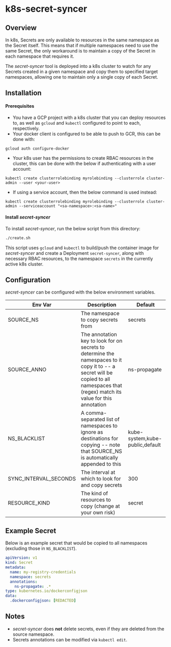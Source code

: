 # k8s-secret-syncer

## Overview

In k8s, Secrets are only available to resources in the same namespace as the Secret itself.
This means that if multiple namespaces need to use the same Secret, the only workaround is 
to maintain a copy of the Secret in each namespace that requires it.

The *secret-syncer* tool is deployed into a k8s cluster to watch for any Secrets
created in a given namespace and copy them to specified target namespaces, allowing
one to maintain only a single copy of each Secret.

## Installation

#### Prerequisites
- You have a GCP project with a k8s cluster that you can deploy resources to, as well as `gcloud` and `kubectl` configured to point to each, respectively.
- Your docker client is configured to be able to push to GCR, this can be done with:
 ```
 gcloud auth configure-docker
 ```
- Your k8s user has the permissions to create RBAC resources in the cluster, this can be done with the below if authenticating with a user account:
 ```
 kubectl create clusterrolebinding myrolebinding --clusterrole cluster-admin --user <your-user>
 ```
- If using a service account, then the below command is used instead:
 ```
 kubectl create clusterrolebinding myrolebinding --clusterrole cluster-admin --serviceaccount "<sa-namespace>:<sa-name>"
 ```

#### Install *secret-syncer*
To install *secret-syncer*, run the below script from this directory:
```bash
./create.sh
```
This script uses `gcloud` and `kubectl` to build/push the container image for *secret-syncer*
and create a Deployment `secret-syncer`, along with necessary RBAC resources, to the 
namespace `secrets` in the currently active k8s cluster.

## Configuration

*secret-syncer* can be configured with the below environment variables.

Env Var | Description | Default
--- | --- | ---
SOURCE_NS | The namespace to copy secrets from | secrets
SOURCE_ANNO | The annotation key to look for on secrets to determine the namespaces to it copy it to -- a secret will be copied to all namespaces that (regex) match its value for this annotation | ns-propagate
NS_BLACKLIST | A comma-separated list of namespaces to ignore as destinations for copying -- note that SOURCE_NS is automatically appended to this| kube-system,kube-public,default
SYNC_INTERVAL_SECONDS | The interval at which to look for and copy secrets | 300
RESOURCE_KIND | The kind of resources to copy (change at your own risk) | secret

## Example Secret

Below is an example secret that would be copied to all namespaces (excluding those in `NS_BLACKLIST`).

```yaml
apiVersion: v1
kind: Secret
metadata:
  name: my-registry-credentials
  namespace: secrets
  annotations:
    ns-propagate: .*
type: kubernetes.io/dockerconfigjson
data:
  .dockerconfigjson: [REDACTED]
```

## Notes

- *secret-syncer* does **not** delete secrets, even if they are deleted from the source namespace.
- Secrets annotations can be modified via `kubectl edit`.
